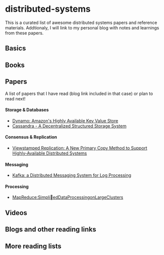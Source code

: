 # distributed-systems

This is a curated list of awesome distributed systems papers and reference materials. Addtionaly, I will link to my personal blog with notes and learnings from these papers.

## Basics

## Books

## Papers
A list of papers that I have read (blog link included in that case) or plan to read next!

#### Storage & Databases
* [Dynamo: Amazon's Highly Available Key Value Store](http://bnrg.eecs.berkeley.edu/~randy/Courses/CS294.F07/Dynamo.pdf)
* [Cassandra - A Decentralized Structured Storage System](http://citeseerx.ist.psu.edu/viewdoc/download?doi=10.1.1.161.6751&rep=rep1&type=pdf)

#### Consensus & Replication
* [Viewstamped Replication: A New Primary Copy Method to Support Highly-Available Distributed Systems](http://www.pmg.csail.mit.edu/papers/vr.pdf)

#### Messaging
* [Kafka: a Distributed Messaging System for Log Processing](http://notes.stephenholiday.com/Kafka.pdf)

#### Processing
* [MapReduce:SimpliedDataProcessingonLargeClusters](https://research.google.com/archive/mapreduce-osdi04.pdf)


## Videos

## Blogs and other reading links

## More reading lists
